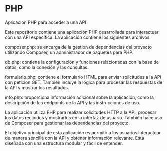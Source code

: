 # PHP

Aplicación PHP para acceder a una API

Este repositorio contiene una aplicación PHP desarrollada para interactuar con una API específica. La aplicación contiene los siguientes archivos:

composer.php: se encarga de la gestión de dependencias del proyecto utilizando Composer, un administrador de paquetes para PHP.

db.php: contiene la configuración y funciones relacionadas con la base de datos, como la conexión y las consultas.

formulario.php: contiene el formulario HTML para enviar solicitudes a la API con peticion GET. También incluye la lógica para procesar las respuestas de la API y mostrar los resultados.

info.php: proporciona información adicional sobre la aplicación, como la descripción de los endpoints de la API y las instrucciones de uso.

La aplicación utiliza PHP para realizar solicitudes HTTP a la API, procesar los datos recibidos y mostrarlos en la interfaz de usuario. También hace uso de Composer para gestionar las dependencias del proyecto.

El objetivo principal de esta aplicación es permitir a los usuarios interactuar de manera sencilla con la API y obtener información relevante. Está diseñada con una estructura modular y fácil de entender.
